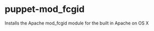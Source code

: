 puppet-mod_fcgid
================

Installs the Apache mod_fcgid module for the built in Apache on OS X
